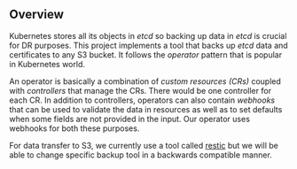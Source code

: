 ## Overview

Kubernetes stores all its objects in *etcd* so backing up data in
*etcd* is crucial for DR purposes. This project implements a tool that
backs up *etcd* data and certificates to any S3 bucket. It follows the
*operator* pattern that is popular in Kubernetes world.

An operator is basically a combination of *custom resources (CRs)*
coupled with *controllers* that manage the CRs. There would be one
controller for each CR. In addition to controllers, operators can also
contain *webhooks* that can be used to validate the data in resources
as well as to set defaults when some fields are not provided in the
input. Our operator uses webhooks for both these purposes.

For data transfer to S3, we currently use a tool called
[restic](https://restic.net) but we will be able to change specific
backup tool in a backwards compatible manner.
